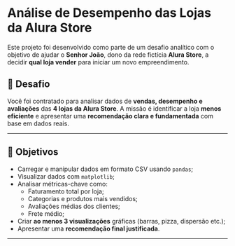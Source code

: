 # Análise de Desempenho das Lojas da Alura Store

Este projeto foi desenvolvido como parte de um desafio analítico com o objetivo de ajudar o **Senhor João**, dono da rede fictícia **Alura Store**, a decidir **qual loja vender** para iniciar um novo empreendimento.

## 🧠 Desafio

Você foi contratado para analisar dados de **vendas, desempenho e avaliações** das **4 lojas da Alura Store**. A missão é identificar a loja **menos eficiente** e apresentar uma **recomendação clara e fundamentada** com base em dados reais.

---

## 📌 Objetivos

- Carregar e manipular dados em formato CSV usando `pandas`;
- Visualizar dados com `matplotlib`;
- Analisar métricas-chave como:
  - Faturamento total por loja;
  - Categorias e produtos mais vendidos;
  - Avaliações médias dos clientes;
  - Frete médio;
- Criar **ao menos 3 visualizações** gráficas (barras, pizza, dispersão etc.);
- Apresentar uma **recomendação final justificada**.

---
